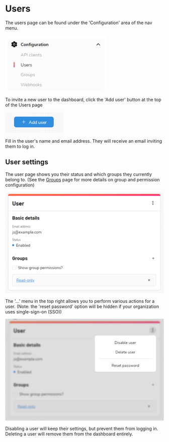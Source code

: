 ﻿---
tags: [User Management]
---

# Users

The users page can be found under the 'Configuration' area of the nav menu.

![Users nav](../../assets/images/user-management/nav-users.png)

To invite a new user to the dashboard, click the 'Add user' button at the top of the Users page

![Add user](../../assets/images/user-management/add-user.png)

Fill in the user's name and email address.  They will receive an email inviting them to log in.

## User settings

The user page shows you their status and which groups they currently belong to.  (See the [Groups](./Groups.md) 
page for more details on group and permission configuration)

![User details](../../assets/images/user-management/user-detail.png)

The '...' menu in the top right allows you to perform various actions for a user.  (Note: the 'reset password' 
option will be hidden if your organization uses single-sign-on (SSO))

![User actions](../../assets/images/user-management/user-detail-actions.png)

Disabling a user will keep their settings, but prevent them from logging in.  Deleting a user will remove them from the 
dashboard entirely.